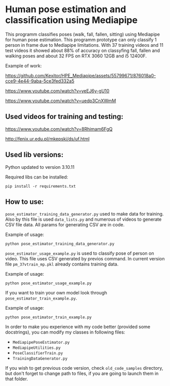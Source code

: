 # Human pose estimation and classification using Mediapipe

This programm classifies poses (walk, fall, fallen, sitting) using Mediapipe for human pose estimation. This programm prototype can only classify 1 person in frame due to Mediapipe limitations. With 37 training videos and 11 test videos it showed about 88% of accuracy on classyfing fall, fallen and walking poses and about 32 FPS on RTX 3060 12GB and i5 12400F.

Example of work: 

https://github.com/Kexitor/HPE_Mediapipe/assets/55799671/876018a0-cce9-4e44-9aba-5ce3fed332a5

https://www.youtube.com/watch?v=yeEJ6y-gU10

https://www.youtube.com/watch?v=uedp3CnXWmM

## Used videos for training and testing:

https://www.youtube.com/watch?v=8Rhimam6FgQ

http://fenix.ur.edu.pl/mkepski/ds/uf.html

## Used lib versions:

Python updated to version 3.10.11

Required libs can be installed:

```
pip install -r requirements.txt
```

<!--Python==3.7.8

matplotlib==3.5.3

mediapipe-0.9.0.1

numpy==1.21.6

opencv-python==4.7.0.72

pandas==1.3.5

scikit-learn==1.0.2

scipy==1.7.3-->


## How to use:

`pose_estimator_training_data_generator.py` used to make data for training. Also by this file is used `data_lists.py` and numerous of videos to generate CSV file data. All params for generating CSV are in code.


Example of usage:
```
python pose_estimator_training_data_generator.py
```

`pose_estimator_usage_example.py` is used to classify pose of person on video. This file uses CSV generated by previos command. In current version file `pm_37vtrain_mp.pkl` already contains training data.

Example of usage:
```
python pose_estimator_usage_example.py
```

If you want to train your own model look through `pose_estimator_train_example.py`.

Example of usage:
```
python pose_estimator_train_example.py
```

In order to make you experience with my code better (provided some docstrings), you can modify my classes in following files:

* `MediapipePoseEstimator.py`
* `MediapipeUtilities.py`
* `PoseClassifierTrain.py`
* `TrainingDataGenerator.py`

If you wish to get previous code version, check `old_code_samples` directory, but don't forget to change path to files, if you are going to launch them in that folder.

